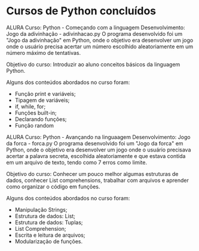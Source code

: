 # Cursos de Python concluídos 

ALURA 
Curso: Python - Começando com a linguagem 
Desenvolvimento: Jogo da adivinhação - adivinhacao.py 
O programa desenvolvido foi um "Jogo da adivinhação" em Python, onde o objetivo era desenvolver um jogo onde o usuário precisa acertar um número escolhido aleatoriamente em um número máximo de tentativas. 

Objetivo do curso: 
Introduzir ao aluno conceitos básicos da linguagem Python. 

Alguns dos conteúdos abordados no curso foram: 
- Função print e variáveis; 
- Tipagem de variáveis; 
- if, while, for; 
- Funções built-in; 
- Declarando funções; 
- Função random

ALURA
Curso: Python - Avançando na linguaagem 
Desenvolvimento: Jogo da forca - forca.py
O programa desenvolvido foi um "Jogo da forca" em Python, onde o objetivo era desenvolver um jogo onde o usuário precisava acertar a palavra secreta, escolhida aleatoriamente e que estava contida em um arquivo de texto, tendo como 7 erros como limite. 

Objetivo do curso: 
Conhecer um pouco melhor algumas estruturas de dados, conhecer List comprehensions, trabalhar com arquivos e aprender como organizar o código em funções. 

Alguns dos conteúdos abordados no curso foram: 
- Manipulação Strings; 
- Estrutura de dados: List; 
- Estrutura de dados: Tuplas;
- List Comprehension;
- Escrita e leitura de arquivos; 
-  Modularização de funções. 



